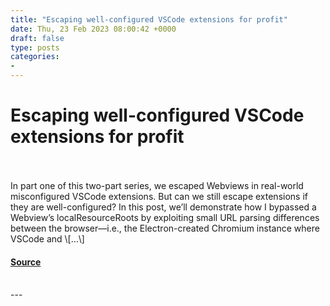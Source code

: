 ```yaml
---
title: "Escaping well-configured VSCode extensions for profit"
date: Thu, 23 Feb 2023 08:00:42 +0000
draft: false
type: posts
categories: 
- 
---
```

# Escaping well-configured VSCode extensions for profit

<br/>

<br/>
In part one of this two-part series, we escaped Webviews in real-world misconfigured VSCode extensions. But can we still escape extensions if they are well-configured? In this post, we’ll demonstrate how I bypassed a Webview’s localResourceRoots by exploiting small URL parsing differences between the browser—i.e., the Electron-created Chromium instance where VSCode and \[…\]

#### [Source](https://blog.trailofbits.com/2023/02/23/escaping-well-configured-vscode-extensions-for-profit/)

<br/>
---
